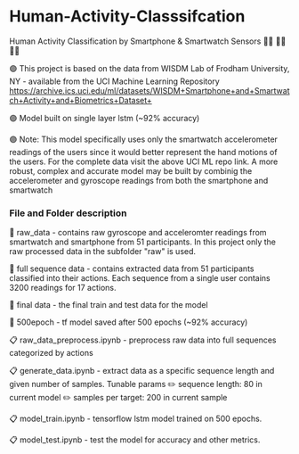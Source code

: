 # Human-Activity-Classsifcation

Human Activity Classification by Smartphone & Smartwatch Sensors :running_woman: :standing_woman: :climbing_woman:

:purple_circle: This project is based on the data from WISDM Lab of Frodham University, NY - available from the UCI Machine Learning Repository
https://archive.ics.uci.edu/ml/datasets/WISDM+Smartphone+and+Smartwatch+Activity+and+Biometrics+Dataset+

:purple_circle: Model built on single layer lstm (~92% accuracy)

:purple_circle: Note: This model specifically uses only the smartwatch accelerometer readings of the users since it would better represent the hand motions of the users. For the complete data visit the above UCI ML repo link. A more robust, complex and accurate model may be built by combinig the accelerometer and gyroscope readings from both the smartphone and smartwatch

### File and Folder description

:file_folder: raw_data - contains raw gyroscope and acceleromter readings from smartwatch and smartphone from 51 participants. In this project only the raw processed data in the subfolder "raw" is used.

:file_folder: full sequence data - contains extracted data from 51 participants classified into their actions. Each sequence from a single user contains 3200 readings for 17 actions.

:file_folder: final data - the final train and test data for the model 

:file_folder: 500epoch - tf model saved after 500 epochs (~92% accuracy)

:clipboard: raw_data_preprocess.ipynb - preprocess raw data into full sequences categorized by actions

:clipboard: generate_data.ipynb - extract data as a specific sequence length and given number of samples.
Tunable params :pencil2: sequence length: 80 in current model :pencil2: samples per target: 200 in current sample

:clipboard: model_train.ipynb - tensorflow lstm model trained on 500 epochs.

:clipboard: model_test.ipynb - test the model for accuracy and other metrics.


